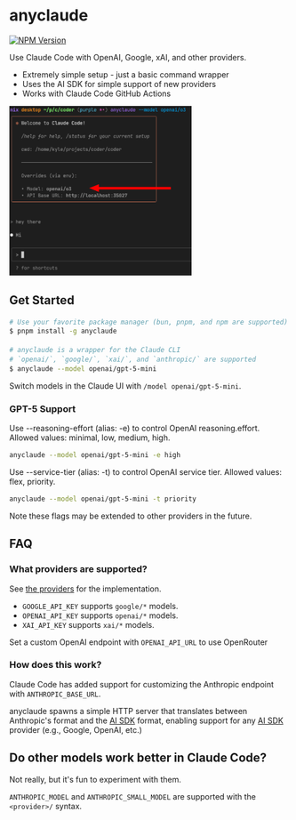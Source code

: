 # anyclaude

[![NPM Version](https://img.shields.io/npm/v/anyclaude)](https://www.npmjs.com/package/anyclaude)

Use Claude Code with OpenAI, Google, xAI, and other providers.

- Extremely simple setup - just a basic command wrapper
- Uses the AI SDK for simple support of new providers
- Works with Claude Code GitHub Actions

<img src="./demo.png" width="65%">

## Get Started

```sh
# Use your favorite package manager (bun, pnpm, and npm are supported)
$ pnpm install -g anyclaude

# anyclaude is a wrapper for the Claude CLI
# `openai/`, `google/`, `xai/`, and `anthropic/` are supported
$ anyclaude --model openai/gpt-5-mini
```

Switch models in the Claude UI with `/model openai/gpt-5-mini`.

### GPT-5 Support

Use --reasoning-effort (alias: -e) to control OpenAI reasoning.effort. Allowed values: minimal, low, medium, high.

```sh
anyclaude --model openai/gpt-5-mini -e high
```

Use --service-tier (alias: -t) to control OpenAI service tier. Allowed values: flex, priority.

```sh
anyclaude --model openai/gpt-5-mini -t priority
```

Note these flags may be extended to other providers in the future.

## FAQ

### What providers are supported?

See [the providers](./src/main.ts#L17) for the implementation.

- `GOOGLE_API_KEY` supports `google/*` models.
- `OPENAI_API_KEY` supports `openai/*` models.
- `XAI_API_KEY` supports `xai/*` models.

Set a custom OpenAI endpoint with `OPENAI_API_URL` to use OpenRouter

### How does this work?

Claude Code has added support for customizing the Anthropic endpoint with `ANTHROPIC_BASE_URL`.

anyclaude spawns a simple HTTP server that translates between Anthropic's format and the [AI SDK](https://github.com/vercel/ai) format, enabling support for any [AI SDK](https://github.com/vercel/ai) provider (e.g., Google, OpenAI, etc.)

## Do other models work better in Claude Code?

Not really, but it's fun to experiment with them.

`ANTHROPIC_MODEL` and `ANTHROPIC_SMALL_MODEL` are supported with the `<provider>/` syntax.
